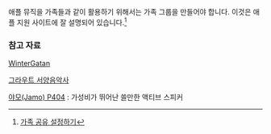 애플 뮤직을 가족들과 같이 활용하기 위해서는 가족 그룹을 만들어야 합니다. 이것은 애플 지원 사이트에 잘 설명되어 있습니다.[^apple]

### 참고 자료

[WinterGatan](http://www.wintergatan.net/#/music_and_video)

[그라우트 서양음악사](https://www.google.com/search?client=safari&rls=en&q=%EA%B7%B8%EB%9D%BC%EC%9A%B0%ED%8A%B8+%EC%84%9C%EC%96%91%EC%9D%8C%EC%95%85%EC%82%AC&ie=UTF-8&oe=UTF-8)

[야모(Jamo) P404](http://www.fullrange.kr/ytboard/view.php?id=webzine_review3&no=20#.V-qcvaM69o5) : 가성비가 뛰어난 쓸만한 액티브 스피커

[^apple]: [가족 공유 설정하기](https://support.apple.com/ko-kr/HT201088)